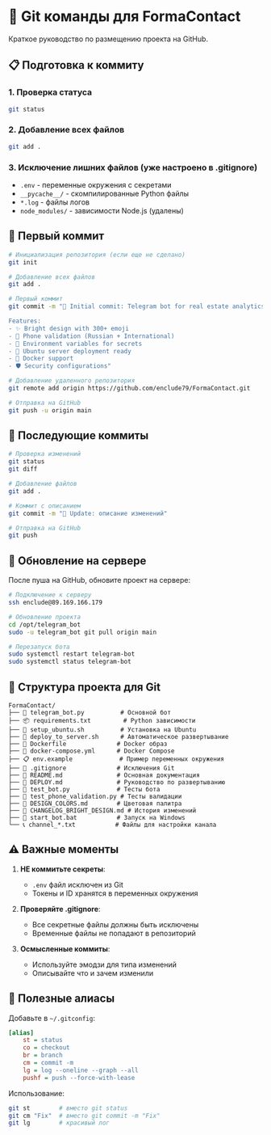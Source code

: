 # 🔧 Git команды для FormaContact

Краткое руководство по размещению проекта на GitHub.

## 📋 Подготовка к коммиту

### 1. Проверка статуса
```bash
git status
```

### 2. Добавление всех файлов
```bash
git add .
```

### 3. Исключение лишних файлов (уже настроено в .gitignore)
- `.env` - переменные окружения с секретами
- `__pycache__/` - скомпилированные Python файлы
- `*.log` - файлы логов
- `node_modules/` - зависимости Node.js (удалены)

## 🚀 Первый коммит

```bash
# Инициализация репозитория (если еще не сделано)
git init

# Добавление всех файлов
git add .

# Первый коммит
git commit -m "🎉 Initial commit: Telegram bot for real estate analytics

Features:
- ✨ Bright design with 300+ emoji
- 📱 Phone validation (Russian + International)
- 🔐 Environment variables for secrets
- 🐧 Ubuntu server deployment ready
- 🐳 Docker support
- 🛡️ Security configurations"

# Добавление удаленного репозитория
git remote add origin https://github.com/enclude79/FormaContact.git

# Отправка на GitHub
git push -u origin main
```

## 📝 Последующие коммиты

```bash
# Проверка изменений
git status
git diff

# Добавление файлов
git add .

# Коммит с описанием
git commit -m "🔧 Update: описание изменений"

# Отправка на GitHub
git push
```

## 🔄 Обновление на сервере

После пуша на GitHub, обновите проект на сервере:

```bash
# Подключение к серверу
ssh enclude@89.169.166.179

# Обновление проекта
cd /opt/telegram_bot
sudo -u telegram_bot git pull origin main

# Перезапуск бота
sudo systemctl restart telegram-bot
sudo systemctl status telegram-bot
```

## 📂 Структура проекта для Git

```
FormaContact/
├── 🤖 telegram_bot.py          # Основной бот
├── 📦 requirements.txt         # Python зависимости
├── 🔧 setup_ubuntu.sh          # Установка на Ubuntu
├── 🚀 deploy_to_server.sh      # Автоматическое развертывание
├── 🐳 Dockerfile              # Docker образ
├── 🐳 docker-compose.yml      # Docker Compose
├── 📋 env.example             # Пример переменных окружения
├── 🚫 .gitignore              # Исключения Git
├── 📖 README.md               # Основная документация
├── 📖 DEPLOY.md               # Руководство по развертыванию
├── 🧪 test_bot.py             # Тесты бота
├── 🧪 test_phone_validation.py # Тесты валидации
├── 🎨 DESIGN_COLORS.md        # Цветовая палитра
├── 📝 CHANGELOG_BRIGHT_DESIGN.md # История изменений
├── 🔧 start_bot.bat           # Запуск на Windows
└── 📞 channel_*.txt           # Файлы для настройки канала
```

## ⚠️ Важные моменты

1. **НЕ коммитьте секреты**:
   - `.env` файл исключен из Git
   - Токены и ID хранятся в переменных окружения

2. **Проверяйте .gitignore**:
   - Все секретные файлы должны быть исключены
   - Временные файлы не попадают в репозиторий

3. **Осмысленные коммиты**:
   - Используйте эмодзи для типа изменений
   - Описывайте что и зачем изменили

## 🎯 Полезные алиасы

Добавьте в `~/.gitconfig`:

```ini
[alias]
    st = status
    co = checkout
    br = branch
    cm = commit -m
    lg = log --oneline --graph --all
    pushf = push --force-with-lease
```

Использование:
```bash
git st        # вместо git status
git cm "Fix"  # вместо git commit -m "Fix"
git lg        # красивый лог
``` 
